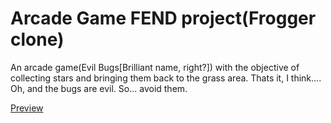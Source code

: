 Arcade Game FEND project(Frogger clone)
=======================================

An arcade game(Evil Bugs[Brilliant name, right?]) with the objective of collecting stars and bringing them back to the grass area. Thats it, I think.... Oh, and the bugs are evil. So... avoid them.

[Preview](http://htmlpreview.github.io/?https://github.com/phenax/arcade-game-project-fend/blob/master/index.html)

